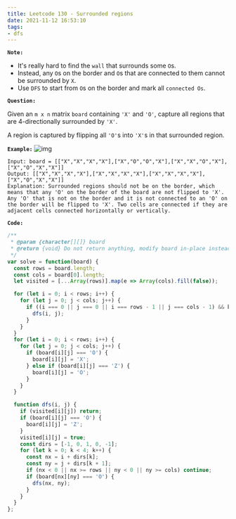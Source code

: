 ```yaml
---
title: Leetcode 130 - Surrounded regions
date: 2021-11-12 16:53:10
tags:
- dfs
---
```

**`Note:`**
- It's really hard to find the `wall` that surrounds some `O`s.
- Instead, any `O`s on the border and `O`s that are connected to them cannot be surrounded by `X`.
- Use `DFS` to start from `O`s on the border and mark all `connected Os`.

**`Question:`**

Given an `m x n` matrix `board` containing `'X'` and `'O'`, capture all regions that are 4-directionally surrounded by `'X'`.

A region is captured by flipping all `'O'`s into `'X'`s in that surrounded region.

**`Example:`**
![img](https://assets.leetcode.com/uploads/2021/02/19/xogrid.jpg)
```
Input: board = [["X","X","X","X"],["X","O","O","X"],["X","X","O","X"],["X","O","X","X"]]
Output: [["X","X","X","X"],["X","X","X","X"],["X","X","X","X"],["X","O","X","X"]]
Explanation: Surrounded regions should not be on the border, which means that any 'O' on the border of the board are not flipped to 'X'. Any 'O' that is not on the border and it is not connected to an 'O' on the border will be flipped to 'X'. Two cells are connected if they are adjacent cells connected horizontally or vertically.
```

**`Code:`**
```javascript
/**
 * @param {character[][]} board
 * @return {void} Do not return anything, modify board in-place instead.
 */
var solve = function(board) {
  const rows = board.length;
  const cols = board[0].length;
  let visited = [...Array(rows)].map(e => Array(cols).fill(false));

  for (let i = 0; i < rows; i++) {
    for (let j = 0; j < cols; j++) {
      if ((i === 0 || j === 0 || i === rows - 1 || j === cols - 1) && board[i][j] === 'O') {
        dfs(i, j);
      }
    }
  }
  for (let i = 0; i < rows; i++) {
    for (let j = 0; j < cols; j++) {
      if (board[i][j] === 'O') {
        board[i][j] = 'X';
      } else if (board[i][j] === 'Z') {
        board[i][j] = 'O';
      }
    }
  }

  function dfs(i, j) {
    if (visited[i][j]) return;
    if (board[i][j] === 'O') {
      board[i][j] = 'Z';
    }
    visited[i][j] = true;
    const dirs = [-1, 0, 1, 0, -1];
    for (let k = 0; k < 4; k++) {
      const nx = i + dirs[k];
      const ny = j + dirs[k + 1];
      if (nx < 0 || nx >= rows || ny < 0 || ny >= cols) continue;
      if (board[nx][ny] === 'O') {
        dfs(nx, ny);
      }
    }
  }
};
```